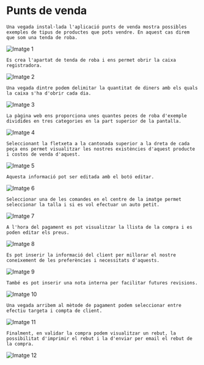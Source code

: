 # Punts de venda
    Una vegada instal·lada l'aplicació punts de venda mostra possibles exemples de tipus de productes que pots vendre. En aquest cas direm que som una tenda de roba. 

![Imatge 1](imatges/Img1.PNG)

    Es crea l'apartat de tenda de roba i ens permet obrir la caixa registradora.

![Imatge 2](imatges/Img2.PNG)

    Una vegada dintre podem delimitar la quantitat de diners amb els quals la caixa s'ha d'obrir cada dia.

![Imatge 3](imatges/Img3.PNG)

    La pàgina web ens proporciona unes quantes peces de roba d'exemple dividides en tres categories en la part superior de la pantalla.

![Imatge 4](imatges/Img4.PNG)

    Seleccionant la fletxeta a la cantonada superior a la dreta de cada peça ens permet visualitzar les nostres existències d'aquest producte i costos de venda d'aquest.

![Imatge 5](imatges/Img5.PNG)

    Aquesta informació pot ser editada amb el botó editar.

![Imatge 6](imatges/Img6.PNG)

    Seleccionar una de les comandes en el centre de la imatge permet seleccionar la talla i si es vol efectuar un auto petit.

![Imatge 7](imatges/Img7.PNG)

    A l'hora del pagament es pot visualitzar la llista de la compra i es poden editar els preus.

![Imatge 8](imatges/Img8.PNG)

    Es pot inserir la informació del client per millorar el nostre coneixement de les preferències i necessitats d'aquests.

![Imatge 9](imatges/Img9.PNG)
 
    També es pot inserir una nota interna per facilitar futures revisions.

![Imatge 10](imatges/Img10.PNG)

    Una vegada arribem al mètode de pagament podem seleccionar entre efectiu targeta i compta de client.

![Imatge 11](imatges/Img11.PNG)

    Finalment, en validar la compra podem visualitzar un rebut, la possibilitat d'imprimir el rebut i la d'enviar per email el rebut de la compra.

![Imatge 12](imatges/Img12.PNG)